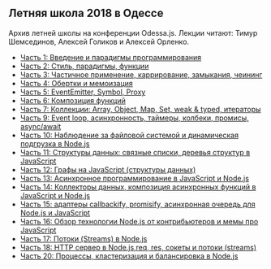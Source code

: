 ## Летняя школа 2018 в Одессе

Архив летней школы на конференции Odessa.js. Лекции читают: Тимур Шемсединов,
Алексей Голиков и Алексей Орленко.

- [Часть 1: Введение и парадигмы программирования](https://youtu.be/UHl_BPEfc_M)
- [Часть 2: Стиль, парадигмы, функции](https://youtu.be/HWOdjxUqVmY)
- [Часть 3: Частичное применение, каррирование, замыкания, чеининг](https://youtu.be/OBTYfpCRABA)
- [Часть 4: Обертки и мемоизация](https://youtu.be/Lij_ne_DvZU)
- [Часть 5: EventEmitter, Symbol, Proxy](https://youtu.be/UwhOIFJX4Ok)
- [Часть 6: Композиция функций](https://youtu.be/0ldgoRKoTuo)
- [Часть 7: Коллекции: Array, Object, Map, Set, weak & typed, итераторы](https://youtu.be/1CFCvFGk4fM)
- [Часть 9: Event loop, асинхронность, таймеры, колбеки, промисы, async/await](https://youtu.be/jUCJfLv48yc)
- [Часть 10: Наблюдение за файловой системой и динамическая подгрузка в Node.js](https://youtu.be/0EQQZvNM_uo)
- [Часть 11: Структуры данных: связные списки, деревья структур в JavaScript](https://youtu.be/XNliOCBhYRY)
- [Часть 12: Графы на JavaScript (структуры данных)](https://youtu.be/eD1A7V-Jzow)
- [Часть 13: Асинхронное программирование в JavaScript и Node.js](https://youtu.be/gHrw05mH7d8)
- [Часть 14: Коллекторы данных, композиция асинхронных функций в JavaScript и Node.js](https://youtu.be/q-75nBM365Y)
- [Часть 15: адаптеры callbackify, promisify, асинхронная очередь для Node.js и JavaScript](https://youtu.be/b0XwgMkDo14)
- [Часть 16: Обзор технологии Node.js от контрибьютеров и мемы про JavaScript](https://youtu.be/NTs-wc_Pk8M)
- [Часть 17: Потоки (Streams) в Node.js](https://youtu.be/3ZRkNvs_SaE)
- [Часть 18: HTTP сервер в Node.js,req, res, сокеты и потоки (streams)](https://youtu.be/PDR5hcV4a_0)
- [Часть 20: Процессы, кластеризация и балансировка в Node.js](https://youtu.be/YPoiltzkUXI)
